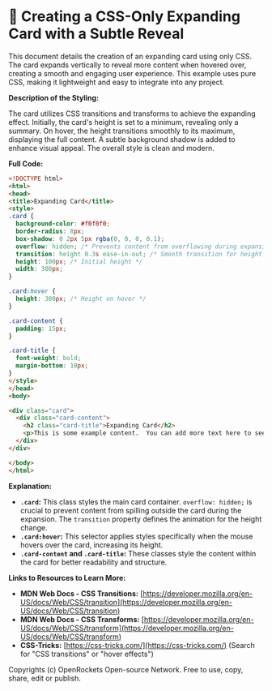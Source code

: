 # 🐞 Creating a CSS-Only Expanding Card with a Subtle Reveal


This document details the creation of an expanding card using only CSS.  The card expands vertically to reveal more content when hovered over, creating a smooth and engaging user experience. This example uses pure CSS, making it lightweight and easy to integrate into any project.

**Description of the Styling:**

The card utilizes CSS transitions and transforms to achieve the expanding effect.  Initially, the card's height is set to a minimum, revealing only a summary.  On hover, the height transitions smoothly to its maximum, displaying the full content.  A subtle background shadow is added to enhance visual appeal.  The overall style is clean and modern.


**Full Code:**

```html
<!DOCTYPE html>
<html>
<head>
<title>Expanding Card</title>
<style>
.card {
  background-color: #f0f0f0;
  border-radius: 8px;
  box-shadow: 0 2px 5px rgba(0, 0, 0, 0.1);
  overflow: hidden; /* Prevents content from overflowing during expansion */
  transition: height 0.3s ease-in-out; /* Smooth transition for height change */
  height: 100px; /* Initial height */
  width: 300px;
}

.card:hover {
  height: 300px; /* Height on hover */
}

.card-content {
  padding: 15px;
}

.card-title {
  font-weight: bold;
  margin-bottom: 10px;
}
</style>
</head>
<body>

<div class="card">
  <div class="card-content">
    <h2 class="card-title">Expanding Card</h2>
    <p>This is some example content.  You can add more text here to see the expansion effect in action.  Lorem ipsum dolor sit amet, consectetur adipiscing elit.</p>
  </div>
</div>

</body>
</html>
```

**Explanation:**

* **`.card`:** This class styles the main card container.  `overflow: hidden;` is crucial to prevent content from spilling outside the card during the expansion.  The `transition` property defines the animation for the height change.
* **`.card:hover`:** This selector applies styles specifically when the mouse hovers over the card, increasing its height.
* **`.card-content` and `.card-title`:** These classes style the content within the card for better readability and structure.


**Links to Resources to Learn More:**

* **MDN Web Docs - CSS Transitions:** [https://developer.mozilla.org/en-US/docs/Web/CSS/transition](https://developer.mozilla.org/en-US/docs/Web/CSS/transition)
* **MDN Web Docs - CSS Transforms:** [https://developer.mozilla.org/en-US/docs/Web/CSS/transform](https://developer.mozilla.org/en-US/docs/Web/CSS/transform)
* **CSS-Tricks:** [https://css-tricks.com/](https://css-tricks.com/) (Search for "CSS transitions" or "hover effects")


Copyrights (c) OpenRockets Open-source Network. Free to use, copy, share, edit or publish.


